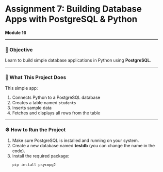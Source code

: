 # Assignment 7: Building Database Apps with PostgreSQL & Python  
**Module 16**

---

### 🎯 Objective
Learn to build simple database applications in Python using **PostgreSQL**.

---

### 🧠 What This Project Does
This simple app:
1. Connects Python to a PostgreSQL database  
2. Creates a table named `students`  
3. Inserts sample data  
4. Fetches and displays all rows from the table  

---

### ⚙️ How to Run the Project
1. Make sure PostgreSQL is installed and running on your system.
2. Create a new database named **testdb** (you can change the name in the code).
3. Install the required package:
   ```bash
   pip install psycopg2
